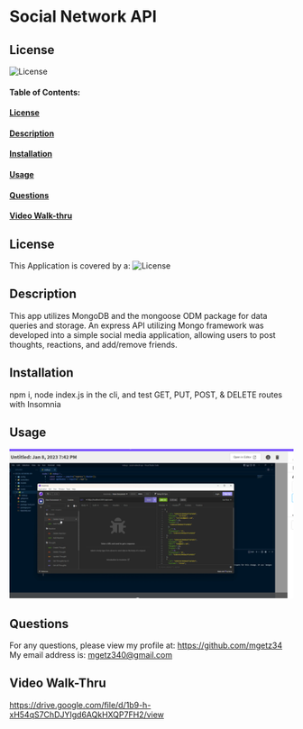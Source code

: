 # Social Network API

## License

![License](https://img.shields.io/badge/license-MIT-green)

#### Table of Contents:

#### [License](#license)

#### [Description](#description)

#### [Installation](#installation)

#### [Usage](#usage)

#### [Questions](#questions)

#### [Video Walk-thru](#video-walk-thru)

## License

This Application is covered by a: ![License](https://img.shields.io/badge/license-MIT-green)

## Description

This app utilizes MongoDB and the mongoose ODM package for data queries and storage. An express API utilizing Mongo framework was developed into a simple social media application, allowing users to post thoughts, reactions, and add/remove friends.

## Installation

npm i, node index.js in the cli, and test GET, PUT, POST, & DELETE routes with Insomnia

## Usage

![Demo](./assets/images/Screenshot%202023-01-08%20194402.png)

## Questions

For any questions, please view my profile at: https://github.com/mgetz34
My email address is: mgetz340@gmail.com

## Video Walk-Thru

https://drive.google.com/file/d/1b9-h-xH54qS7ChDJYIgd6AQkHXQP7FH2/view
